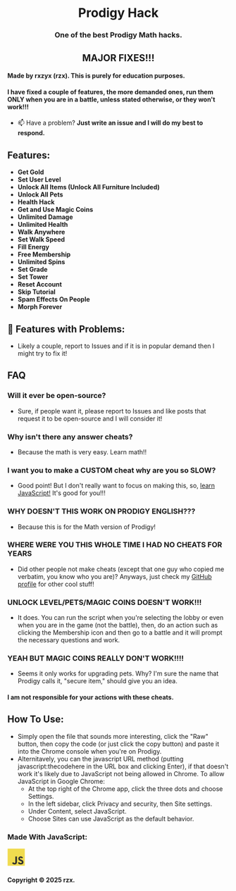 <h1 align="center">Prodigy Hack</h1>
<h3 align="center">One of the best Prodigy Math hacks.</h3>
<h2 align="center">MAJOR FIXES!!!</h3>

#### Made by rxzyx (rzx). This is purely for education purposes.
#### I have fixed a couple of features, the more demanded ones, run them ONLY when you are in a battle, unless stated otherwise, or they won't work!!!
- 📫 Have a problem? **Just write an issue and I will do my best to respond.**

## Features:

- **Get Gold**
- **Set User Level**
- **Unlock All Items (Unlock All Furniture Included)**
- **Unlock All Pets**
- **Health Hack**
- **Get and Use Magic Coins**
- **Unlimited Damage**
- **Unlimited Health**
- **Walk Anywhere**
- **Set Walk Speed**
- **Fill Energy**
- **Free Membership**
- **Unlimited Spins**
- **Set Grade**
- **Set Tower**
- **Reset Account**
- **Skip Tutorial**
- **Spam Effects On People**
- **Morph Forever**
## 🤖 Features with Problems:

- Likely a couple, report to Issues and if it is in popular demand then I might try to fix it!

## FAQ

### Will it ever be open-source?

- Sure, if people want it, please report to Issues and like posts that request it to be open-source and I will consider it!

### Why isn't there any answer cheats?

- Because the math is very easy. Learn math!!

### I want you to make a CUSTOM cheat why are you so SLOW?

- Good point! But I don't really want to focus on making this, so, <a href="https://www.google.com/search?q=learn+javascript">learn JavaScript!</a> It's good for you!!!

### WHY DOESN'T THIS WORK ON PRODIGY ENGLISH???

- Because this is for the Math version of Prodigy!

### WHERE WERE YOU THIS WHOLE TIME I HAD NO CHEATS FOR YEARS

- Did other people not make cheats (except that one guy who copied me verbatim, you know who you are)? Anyways, just check my <a href="https://github.com/rxzyx">GitHub profile</a> for other cool stuff!

### UNLOCK LEVEL/PETS/MAGIC COINS DOESN'T WORK!!!

- It does. You can run the script when you're selecting the lobby or even when you are in the game (not the battle), then, do an action such as clicking the Membership icon and then go to a battle and it will prompt the necessary questions and work.

### YEAH BUT MAGIC COINS REALLY DON'T WORK!!!!

- Seems it only works for upgrading pets. Why? I'm sure the name that Prodigy calls it, "secure item," should give you an idea.

#### I am not responsible for your actions with these cheats.

## How To Use:

- Simply open the file that sounds more interesting, click the "Raw" button, then copy the code (or just click the copy button) and paste it into the Chrome console when you're on Prodigy.
- Alternitavely, you can the javascript URL method (putting javascript:thecodehere in the URL box and clicking Enter), if that doesn't work it's likely due to JavaScript not being allowed in Chrome. To allow JavaScript in Google Chrome:
  - At the top right of the Chrome app, click the three dots and choose Settings.
  - In the left sidebar, click Privacy and security, then Site settings.
  - Under Content, select JavaScript.
  - Choose Sites can use JavaScript as the default behavior.

<h3 align="left">Made With JavaScript:</h3>
<p align="left"> <a href="https://developer.mozilla.org/en-US/docs/Web/JavaScript" target="_blank" rel="noreferrer"> <img src="https://raw.githubusercontent.com/devicons/devicon/master/icons/javascript/javascript-original.svg" alt="javascript" width="40" height="40"/> </a> </p>

#### Copyright &copy; 2025 rzx.
